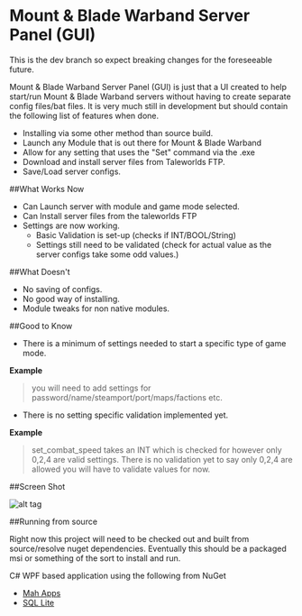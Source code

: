 Mount & Blade Warband Server Panel (GUI)
===

This is the dev branch so expect breaking changes for the foreseeable future.

Mount & Blade Warband Server Panel (GUI) is just that a UI created to help start/run Mount & Blade Warband servers without having to create separate config files/bat files. It is very much still in development but should contain the following list of features when done.

- Installing via some other method than source build.
- Launch any Module that is out there for Mount & Blade Warband
- Allow for any setting that uses the "Set" command via the .exe
- Download and install server files from Taleworlds FTP.
- Save/Load server configs.

##What Works Now

* Can Launch server with module and game mode selected.
* Can Install server files from the taleworlds FTP
* Settings are now working.
  * Basic Validation is set-up (checks if INT/BOOL/String)
  * Settings still need to be validated (check for actual value as the server configs take some odd values.)

##What Doesn't

* No saving of configs.
* No good way of installing.
* Module tweaks for non native modules.
  
##Good to Know 

* There is a minimum of settings needed to start a specific type of game mode.

**Example**

>you will need to add settings for password/name/steamport/port/maps/factions etc.

* There is no setting specific validation implemented yet. 

**Example**

>set_combat_speed takes an INT which is checked for however only 0,2,4 are valid settings. There is no validation yet to say only 0,2,4 are allowed you will have to validate values for now.

##Screen Shot

![alt tag](http://n00bworks.com/img/MBScreen.PNG)

##Running from source

Right now this project will need to be checked out and built from source/resolve nuget dependencies. Eventually this should be a packaged msi or something of the sort to install and run.

C# WPF based application using the following from NuGet
- [Mah Apps](http://mahapps.com/)
- [SQL Lite](http://www.nuget.org/packages/System.Data.SQLite.Core/)
